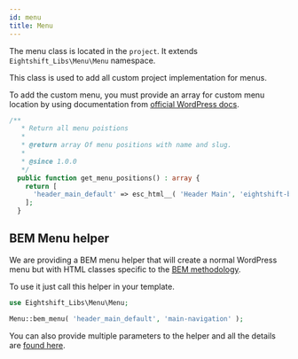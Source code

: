 ```yaml
---
id: menu
title: Menu
---
```


The menu class is located in the `project`. It extends `Eightshift_Libs\Menu\Menu` namespace.

This class is used to add all custom project implementation for menus.

To add the custom menu, you must provide an array for custom menu location by using documentation from [official WordPress docs](https://developer.wordpress.org/reference/functions/register_nav_menus/).

```php
/**
   * Return all menu poistions
   *
   * @return array Of menu positions with name and slug.
   *
   * @since 1.0.0
   */
  public function get_menu_positions() : array {
    return [
      'header_main_default' => esc_html__( 'Header Main', 'eightshift-boilerplate' ),
    ];
  }
```

## BEM Menu helper

We are providing a BEM menu helper that will create a normal WordPress menu but with HTML classes specific to the [BEM methodology](http://getbem.com/).

To use it just call this helper in your template.

```PHP
use Eightshift_Libs\Menu\Menu;

Menu::bem_menu( 'header_main_default', 'main-navigation' );
```

You can also provide multiple parameters to the helper and all the details are [found here](https://github.com/infinum/eightshift-libs/blob/404aeab50beef38f788c864d7c0312858b097e81/src/menu/class-menu.php#L69).

